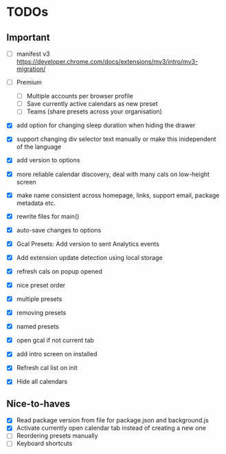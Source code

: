 # TODOs

## Important
- [ ] manifest v3 https://developer.chrome.com/docs/extensions/mv3/intro/mv3-migration/
- [ ] Premium
    - [ ] Multiple accounts per browser profile
    - [ ] Save currently active calendars as new preset
    - [ ] Teams (share presets across your organisation)
- [x] add option for changing sleep duration when hiding the drawer
- [x] support changing div selector text manually or make this inidependent of the language
- [x] add version to options
- [x] more reliable calendar discovery, deal with many cals on low-height screen
- [x] make name consistent across homepage, links, support email, package metadata etc.
- [x] rewrite files for main()
- [x] auto-save changes to options
- [x] Gcal Presets: Add version to sent Analytics events 
- [x] Add extension update detection using local storage
- [x] refresh cals on popup opened
- [x] nice preset order
- [x] multiple presets
- [x] removing presets
- [x] named presets
- [x] open gcal if not current tab
- [x] add intro screen on installed
- [x] Refresh cal list on init 
- [x] Hide all calendars


## Nice-to-haves
- [x] Read package version from file for package.json and background.js
- [x] Activate currently open calendar tab instead of creating a new one
- [ ] Reordering presets manually
- [ ] Keyboard shortcuts
